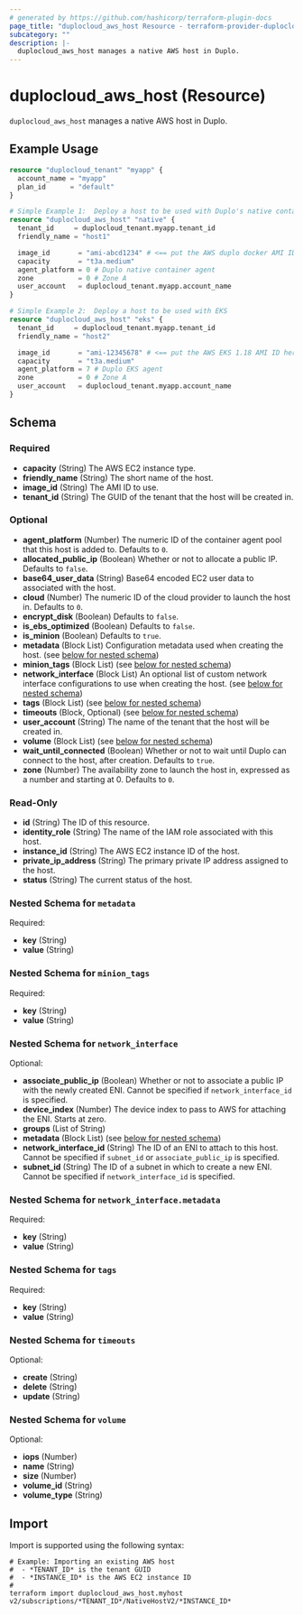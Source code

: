 ```yaml
---
# generated by https://github.com/hashicorp/terraform-plugin-docs
page_title: "duplocloud_aws_host Resource - terraform-provider-duplocloud"
subcategory: ""
description: |-
  duplocloud_aws_host manages a native AWS host in Duplo.
---
```


# duplocloud_aws_host (Resource)

`duplocloud_aws_host` manages a native AWS host in Duplo.

## Example Usage

```terraform
resource "duplocloud_tenant" "myapp" {
  account_name = "myapp"
  plan_id      = "default"
}

# Simple Example 1:  Deploy a host to be used with Duplo's native container agent
resource "duplocloud_aws_host" "native" {
  tenant_id     = duplocloud_tenant.myapp.tenant_id
  friendly_name = "host1"

  image_id       = "ami-abcd1234" # <== put the AWS duplo docker AMI ID here
  capacity       = "t3a.medium"
  agent_platform = 0 # Duplo native container agent
  zone           = 0 # Zone A
  user_account   = duplocloud_tenant.myapp.account_name
}

# Simple Example 2:  Deploy a host to be used with EKS
resource "duplocloud_aws_host" "eks" {
  tenant_id     = duplocloud_tenant.myapp.tenant_id
  friendly_name = "host2"

  image_id       = "ami-12345678" # <== put the AWS EKS 1.18 AMI ID here
  capacity       = "t3a.medium"
  agent_platform = 7 # Duplo EKS agent
  zone           = 0 # Zone A
  user_account   = duplocloud_tenant.myapp.account_name
}
```

<!-- schema generated by tfplugindocs -->
## Schema

### Required

- **capacity** (String) The AWS EC2 instance type.
- **friendly_name** (String) The short name of the host.
- **image_id** (String) The AMI ID to use.
- **tenant_id** (String) The GUID of the tenant that the host will be created in.

### Optional

- **agent_platform** (Number) The numeric ID of the container agent pool that this host is added to. Defaults to `0`.
- **allocated_public_ip** (Boolean) Whether or not to allocate a public IP. Defaults to `false`.
- **base64_user_data** (String) Base64 encoded EC2 user data to associated with the host.
- **cloud** (Number) The numeric ID of the cloud provider to launch the host in. Defaults to `0`.
- **encrypt_disk** (Boolean) Defaults to `false`.
- **is_ebs_optimized** (Boolean) Defaults to `false`.
- **is_minion** (Boolean) Defaults to `true`.
- **metadata** (Block List) Configuration metadata used when creating the host. (see [below for nested schema](#nestedblock--metadata))
- **minion_tags** (Block List) (see [below for nested schema](#nestedblock--minion_tags))
- **network_interface** (Block List) An optional list of custom network interface configurations to use when creating the host. (see [below for nested schema](#nestedblock--network_interface))
- **tags** (Block List) (see [below for nested schema](#nestedblock--tags))
- **timeouts** (Block, Optional) (see [below for nested schema](#nestedblock--timeouts))
- **user_account** (String) The name of the tenant that the host will be created in.
- **volume** (Block List) (see [below for nested schema](#nestedblock--volume))
- **wait_until_connected** (Boolean) Whether or not to wait until Duplo can connect to the host, after creation. Defaults to `true`.
- **zone** (Number) The availability zone to launch the host in, expressed as a number and starting at 0. Defaults to `0`.

### Read-Only

- **id** (String) The ID of this resource.
- **identity_role** (String) The name of the IAM role associated with this host.
- **instance_id** (String) The AWS EC2 instance ID of the host.
- **private_ip_address** (String) The primary private IP address assigned to the host.
- **status** (String) The current status of the host.

<a id="nestedblock--metadata"></a>
### Nested Schema for `metadata`

Required:

- **key** (String)
- **value** (String)


<a id="nestedblock--minion_tags"></a>
### Nested Schema for `minion_tags`

Required:

- **key** (String)
- **value** (String)


<a id="nestedblock--network_interface"></a>
### Nested Schema for `network_interface`

Optional:

- **associate_public_ip** (Boolean) Whether or not to associate a public IP with the newly created ENI.  Cannot be specified if `network_interface_id` is specified.
- **device_index** (Number) The device index to pass to AWS for attaching the ENI.  Starts at zero.
- **groups** (List of String)
- **metadata** (Block List) (see [below for nested schema](#nestedblock--network_interface--metadata))
- **network_interface_id** (String) The ID of an ENI to attach to this host.  Cannot be specified if `subnet_id` or `associate_public_ip` is specified.
- **subnet_id** (String) The ID of a subnet in which to create a new ENI.  Cannot be specified if `network_interface_id` is specified.

<a id="nestedblock--network_interface--metadata"></a>
### Nested Schema for `network_interface.metadata`

Required:

- **key** (String)
- **value** (String)



<a id="nestedblock--tags"></a>
### Nested Schema for `tags`

Required:

- **key** (String)
- **value** (String)


<a id="nestedblock--timeouts"></a>
### Nested Schema for `timeouts`

Optional:

- **create** (String)
- **delete** (String)
- **update** (String)


<a id="nestedblock--volume"></a>
### Nested Schema for `volume`

Optional:

- **iops** (Number)
- **name** (String)
- **size** (Number)
- **volume_id** (String)
- **volume_type** (String)

## Import

Import is supported using the following syntax:

```shell
# Example: Importing an existing AWS host
#  - *TENANT_ID* is the tenant GUID
#  - *INSTANCE_ID* is the AWS EC2 instance ID
#
terraform import duplocloud_aws_host.myhost v2/subscriptions/*TENANT_ID*/NativeHostV2/*INSTANCE_ID*
```
